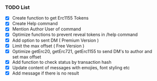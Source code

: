 ### TODO List

- [x] Create function to get Erc1155 Tokens
- [x] Create Help command
- [x] Mention Author User of command
- [x] Optimize functions to prevent reveal tokens in /help command
- [x] Add option to sent DM ( Premium Version )
- [x] Limit the max offset ( Free Version )
- [x] Optimize getErc20, getErc721, getErc1155 to send DM's to author and set max offset
- [x] Add function to check status by transaction hash
- [x] Update content of messages with emojies, font styling etc
- [x] Add message if there is no result
